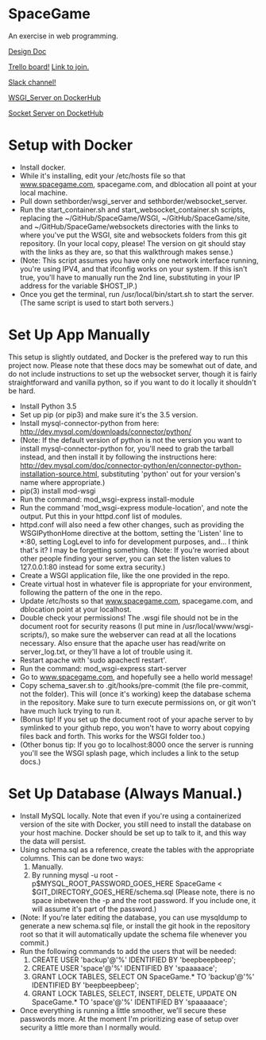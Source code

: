 # SpaceGame
An exercise in web programming.

[Design Doc](https://docs.google.com/document/d/1JXoDWlAkCuwvB_h88CZQTN37Kz0b176Fl4FXOW26tEo/edit?usp=sharing)

[Trello board!](https://trello.com/b/g4PNq8ho/space-game-main) [Link to join.](https://trello.com/invite/b/g4PNq8ho/1b7d45d6e9cba26c7bd632350a605df9/space-game-main)

[Slack channel!](https://spacegameproject.slack.com)

[WSGI_Server on DockerHub](https://hub.docker.com/r/sethborder/wsgi-server/)

[Socket Server on DocketHub](https://hub.docker.com/r/sethborder/websocket_server/)

# Setup with Docker
* Install docker.
* While it's installing, edit your /etc/hosts file so that www.spacegame.com, spacegame.com, and dblocation all point at your local machine.
* Pull down sethborder/wsgi_server and sethborder/websocket_server.
* Run the start_container.sh  and start_websocket_container.sh scripts, replacing the ~/GitHub/SpaceGame/WSGI, ~/GitHub/SpaceGame/site, and ~/GitHub/SpaceGame/websockets directories with the links to where you've put the WSGI, site and websockets folders from this git repository. (In your local copy, please! The version on git should stay with the links as they are, so that this walkthrough makes sense.)
* (Note: This script assumes you have only one network interface running, you're using IPV4, and that ifconfig works on your system. If this isn't true, you'll have to manually run the 2nd line, substituting in your IP address for the variable $HOST_IP.)
* Once you get the terminal, run /usr/local/bin/start.sh to start the server. (The same script is used to start both servers.)


# Set Up App Manually
This setup is slightly outdated, and Docker is the prefered way to run this project now. Please note that these docs may be somewhat out of date, and do not include instructions to set up the websocket server, though it is fairly straightforward and vanilla python, so if you want to do it locally it shouldn't be hard.
* Install Python 3.5
* Set up pip (or pip3) and make sure it's the 3.5 version.
* Install mysql-connector-python from here: http://dev.mysql.com/downloads/connector/python/
* (Note: If the default version of python is not the version you want to install mysql-connector-python for, you'll need to grab the tarball instead, and then install it by following the instructions here: http://dev.mysql.com/doc/connector-python/en/connector-python-installation-source.html, substituting 'python' out for your version's name where appropriate.)
* pip(3) install mod-wsgi
* Run the command: mod_wsgi-express install-module
* Run the command 'mod_wsgi-express module-location', and note the output. Put this in your httpd.conf list of modules.
* httpd.conf will also need a few other changes, such as providing the WSGIPythonHome directive at the bottom, setting the 'Listen' line to *:80, setting LogLevel to info for development purposes, and... I think that's it? I may be forgetting something. (Note: If you're worried about other people finding your server, you can set the listen values to 127.0.0.1:80 instead for some extra security.)
* Create a WSGI application file, like the one provided in the repo.
* Create virtual host in whatever file is appropriate for your environment, following the pattern of the one in the repo.
* Update /etc/hosts so that www.spacegame.com, spacegame.com, and dblocation point at your localhost.
* Double check your permissions! The .wsgi file should not be in the document root for security reasons (I put mine in /usr/local/www/wsgi-scripts/), so make sure the webserver can read at all the locations necessary. Also ensure that the apache user has read/write on server_log.txt, or they'll have a lot of trouble using it.
* Restart apache with 'sudo apachectl restart'.
* Run the command: mod_wsgi-express start-server
* Go to www.spacegame.com, and hopefully see a hello world message!
* Copy schema_saver.sh to .git/hooks/pre-commit (the file pre-commit, not the folder). This will (once it's working) keep the database schema in the repository. Make sure to turn execute permissions on, or git won't have much luck trying to run it.
* (Bonus tip! If you set up the document root of your apache server to by symlinked to your github repo, you won't have to worry about copying files back and forth. This works for the WSGI folder too.)
* (Other bonus tip: If you go to localhost:8000 once the server is running you'll see the WSGI splash page, which includes a link to the setup docs.)

# Set Up Database (Always Manual.)
* Install MySQL locally. Note that even if you're using a containerized version of the site with Docker, you still need to install the database on your host machine. Docker should be set up to talk to it, and this way the data will persist.
* Using schema.sql as a reference, create the tables with the appropriate columns. This can be done two ways:
  1. Manually.
  2. By running mysql -u root -p$MYSQL_ROOT_PASSWORD_GOES_HERE SpaceGame < $GIT_DIRECTORY_GOES_HERE/schema.sql (Please note, there is no space inbetween the -p and the root password. If you include one, it will assume it's part of the password.)
* (Note: If you're later editing the database, you can use mysqldump to generate a new schema.sql file, or install the git hook in the repository root so that it will automatically update the schema file whenever you commit.)
* Run the following commands to add the users that will be needed:
  1. CREATE USER 'backup'@'%' IDENTIFIED BY 'beepbeepbeep';
  2. CREATE USER 'space'@'%' IDENTIFIED BY 'spaaaaace';
  3. GRANT LOCK TABLES, SELECT ON SpaceGame.* TO 'backup'@'%' IDENTIFIED BY 'beepbeepbeep';
  4. GRANT LOCK TABLES, SELECT, INSERT, DELETE, UPDATE ON SpaceGame.* TO 'space'@'%' IDENTIFIED BY 'spaaaaace';
* Once everything is running a little smoother, we'll secure these passwords more. At the moment I'm prioritizing ease of setup over security a little more than I normally would.
